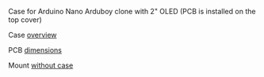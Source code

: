 Case for Arduino Nano Arduboy clone with 2" OLED 
(PCB is installed on the top cover)

Case [overview](https://github.com/krrrysha/Arduboy-homemade-package/tree/master/hardware/overview.jpg)

PCB [dimensions](https://github.com/krrrysha/Arduboy-homemade-package/tree/master/hardware/approximate_dimensions_of_the_board.png)

Mount [without case](https://github.com/krrrysha/Arduboy-homemade-package/tree/master/hardware/mount_with_pcb_standoff.png)
